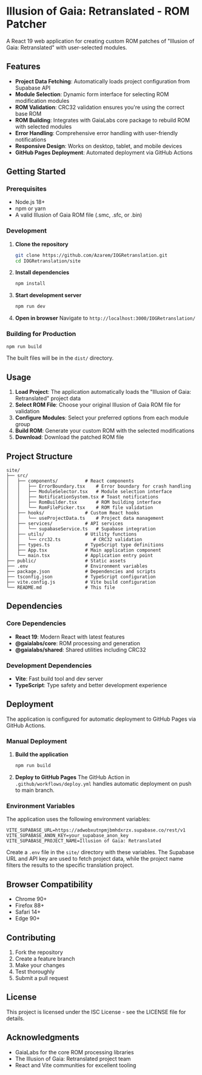 # Illusion of Gaia: Retranslated - ROM Patcher

A React 19 web application for creating custom ROM patches of "Illusion of Gaia: Retranslated" with user-selected modules.

## Features

- **Project Data Fetching**: Automatically loads project configuration from Supabase API
- **Module Selection**: Dynamic form interface for selecting ROM modification modules
- **ROM Validation**: CRC32 validation ensures you're using the correct base ROM
- **ROM Building**: Integrates with GaiaLabs core package to rebuild ROM with selected modules
- **Error Handling**: Comprehensive error handling with user-friendly notifications
- **Responsive Design**: Works on desktop, tablet, and mobile devices
- **GitHub Pages Deployment**: Automated deployment via GitHub Actions

## Getting Started

### Prerequisites

- Node.js 18+ 
- npm or yarn
- A valid Illusion of Gaia ROM file (.smc, .sfc, or .bin)

### Development

1. **Clone the repository**
   ```bash
   git clone https://github.com/Azarem/IOGRetranslation.git
   cd IOGRetranslation/site
   ```

2. **Install dependencies**
   ```bash
   npm install
   ```

3. **Start development server**
   ```bash
   npm run dev
   ```

4. **Open in browser**
   Navigate to `http://localhost:3000/IOGRetranslation/`

### Building for Production

```bash
npm run build
```

The built files will be in the `dist/` directory.

## Usage

1. **Load Project**: The application automatically loads the "Illusion of Gaia: Retranslated" project data
2. **Select ROM File**: Choose your original Illusion of Gaia ROM file for validation
3. **Configure Modules**: Select your preferred options from each module group
4. **Build ROM**: Generate your custom ROM with the selected modifications
5. **Download**: Download the patched ROM file

## Project Structure

```
site/
├── src/
│   ├── components/          # React components
│   │   ├── ErrorBoundary.tsx    # Error boundary for crash handling
│   │   ├── ModuleSelector.tsx   # Module selection interface
│   │   ├── NotificationSystem.tsx # Toast notifications
│   │   ├── RomBuilder.tsx       # ROM building interface
│   │   └── RomFilePicker.tsx    # ROM file validation
│   ├── hooks/               # Custom React hooks
│   │   └── useProjectData.ts    # Project data management
│   ├── services/            # API services
│   │   └── supabaseService.ts   # Supabase integration
│   ├── utils/               # Utility functions
│   │   └── crc32.ts            # CRC32 validation
│   ├── types.ts             # TypeScript type definitions
│   ├── App.tsx              # Main application component
│   └── main.tsx             # Application entry point
├── public/                  # Static assets
├── .env                     # Environment variables
├── package.json             # Dependencies and scripts
├── tsconfig.json            # TypeScript configuration
├── vite.config.js           # Vite build configuration
└── README.md                # This file
```

## Dependencies

### Core Dependencies
- **React 19**: Modern React with latest features
- **@gaialabs/core**: ROM processing and generation
- **@gaialabs/shared**: Shared utilities including CRC32

### Development Dependencies
- **Vite**: Fast build tool and dev server
- **TypeScript**: Type safety and better development experience

## Deployment

The application is configured for automatic deployment to GitHub Pages via GitHub Actions.

### Manual Deployment

1. **Build the application**
   ```bash
   npm run build
   ```

2. **Deploy to GitHub Pages**
   The GitHub Action in `.github/workflows/deploy.yml` handles automatic deployment on push to main branch.

### Environment Variables

The application uses the following environment variables:

```env
VITE_SUPABASE_URL=https://adwobxutnpmjbmhdxrzx.supabase.co/rest/v1
VITE_SUPABASE_ANON_KEY=your_supabase_anon_key
VITE_SUPABASE_PROJECT_NAME=Illusion of Gaia: Retranslated
```

Create a `.env` file in the `site/` directory with these variables. The Supabase URL and API key are used to fetch project data, while the project name filters the results to the specific translation project.

## Browser Compatibility

- Chrome 90+
- Firefox 88+
- Safari 14+
- Edge 90+

## Contributing

1. Fork the repository
2. Create a feature branch
3. Make your changes
4. Test thoroughly
5. Submit a pull request

## License

This project is licensed under the ISC License - see the LICENSE file for details.

## Acknowledgments

- GaiaLabs for the core ROM processing libraries
- The Illusion of Gaia: Retranslated project team
- React and Vite communities for excellent tooling
